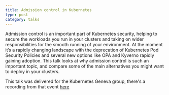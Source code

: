 ```yaml
---
title: Admission control in Kubernetes
type: post
category: talks
---
```


Admission control is an important part of Kubernetes security, helping to secure the workloads you run in your clusters and taking on wider responsibilities for the smooth running of your environment. At the moment it’s a rapidly changing landscape with the deprecation of Kubernetes Pod Security Policies and several new options like OPA and Kyverno rapidly gaining adoption. This talk looks at why admission control is such an important topic, and compare some of the main alternatives you might want to deploy in your clusters.  

This talk was delivered for the Kubernetes Geneva group, there's a recording from that event [here](https://youtu.be/1d5K9EKzMVY)
